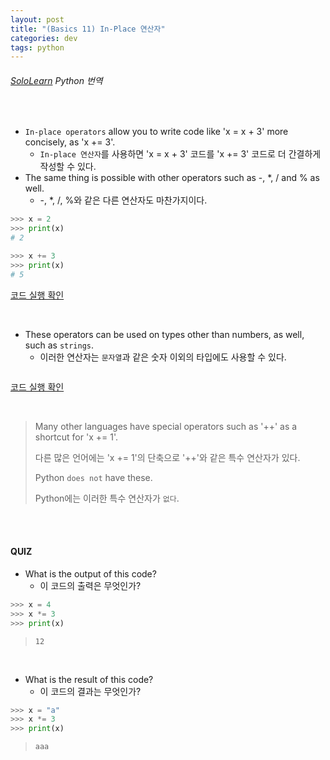 ```yaml
---
layout: post
title: "(Basics 11) In-Place 연산자"
categories: dev
tags: python
---
```


###### [SoloLearn](https://www.sololearn.com) Python 번역

<br>

- `In-place operators` allow you to write code like 'x = x \+ 3' more concisely, as 'x \+= 3'.
  - `In-place 연산자`를 사용하면 'x = x \+ 3' 코드를 'x \+= 3' 코드로 더 간결하게 작성할 수 있다.
- The same thing is possible with other operators such as \-, \*, / and % as well.
  - \-, \*, /, %와 같은 다른 연산자도 마찬가지이다.

```python
>>> x = 2
>>> print(x)
# 2

>>> x += 3
>>> print(x)
# 5
```

[코드 실행 확인](https://code.sololearn.com/291/#py)

<br>

- These operators can be used on types other than numbers, as well, such as `strings`.
  - 이러한 연산자는 `문자열`과 같은 숫자 이외의 타입에도 사용할 수 있다.

```python

```

[코드 실행 확인](https://code.sololearn.com/292/#py)

<br>

> Many other languages have special operators such as '\+\+' as a shortcut for 'x \+= 1'.
>
> 다른 많은 언어에는 'x \+= 1'의 단축으로 '\+\+'와 같은 특수 연산자가 있다.
>
> Python `does not` have these.
>
> Python에는 이러한 특수 연산자가 `없다`.

<br>

<br>

#### QUIZ

- What is the output of this code?
  - 이 코드의 출력은 무엇인가?

```python
>>> x = 4
>>> x *= 3
>>> print(x)
```

> `12`

<br>

- What is the result of this code?
  - 이 코드의 결과는 무엇인가?

```python
>>> x = "a"
>>> x *= 3
>>> print(x)
```

> `aaa`

<br>

<br>